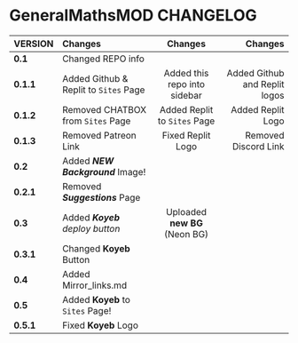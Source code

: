 # GeneralMathsMOD CHANGELOG

| **VERSION**        | **Changes**                           | **Changes**                     | **Changes**                   |
|:-------------------|:--------------------------------------|:-------------------------------:|------------------------------:|
| **0.1**            | Changed REPO info                     |                                 |                               |
| **0.1.1**          | Added Github & Replit to `Sites` Page | Added this repo into sidebar    | Added Github and Replit logos |
| **0.1.2**          | Removed CHATBOX from `Sites` Page     | Added Replit to `Sites` Page    | Added Replit Logo             |
| **0.1.3**          | Removed Patreon Link                  | Fixed Replit Logo               | Removed Discord Link          |
| **0.2**            | Added ***NEW Background*** Image!     |                                 |                               |
| **0.2.1**          | Removed ***Suggestions*** Page        |                                 |                               |
| **0.3**            | Added ***Koyeb** deploy button*       | Uploaded **new BG** (Neon BG)   |                               |
| **0.3.1**          | Changed **Koyeb** Button              |                                 |                               | 
| **0.4**            | Added Mirror_links.md                 |                                 |                               |
| **0.5**            | Added **Koyeb** to `Sites` Page!      |                                 |                               |
| **0.5.1**          | Fixed **Koyeb** Logo                  |                                 |                               |
